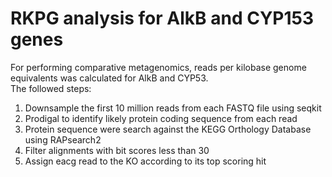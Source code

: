 # RKPG analysis for AlkB and CYP153 genes

For performing comparative metagenomics, reads per kilobase genome equivalents was calculated for AlkB and CYP53.  
The followed steps:  
1. Downsample the first 10 million reads from each FASTQ file using seqkit
2. Prodigal to identify likely protein coding sequence from each read
3. Protein sequence were search against the KEGG Orthology Database using RAPsearch2
4. Filter alignments with bit scores less than 30
5. Assign eacg read to the KO according to its top scoring hit


